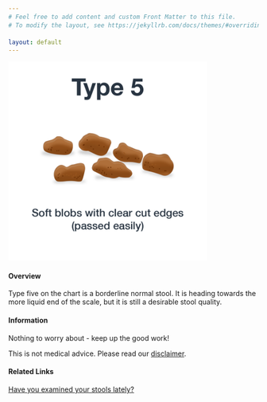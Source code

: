 ```yaml
---
# Feel free to add content and custom Front Matter to this file.
# To modify the layout, see https://jekyllrb.com/docs/themes/#overriding-theme-defaults

layout: default
---
```


<img src="/assets/web-stool-type5.png" alt="BSC Type Five" height="400" width="400"/>

#### Overview

Type five on the chart is a borderline normal stool. It is heading towards the more liquid end of the scale, but it is still a desirable stool quality.

#### Information

Nothing to worry about - keep up the good work!

This is not medical advice. Please read our [disclaimer](/disclaimer "Disclaimer").

#### Related Links

[Have you examined your stools lately?](http://mistyhorizon2003.hubpages.com/hub/Have-you-examined-your-stools-poo-lately)  
